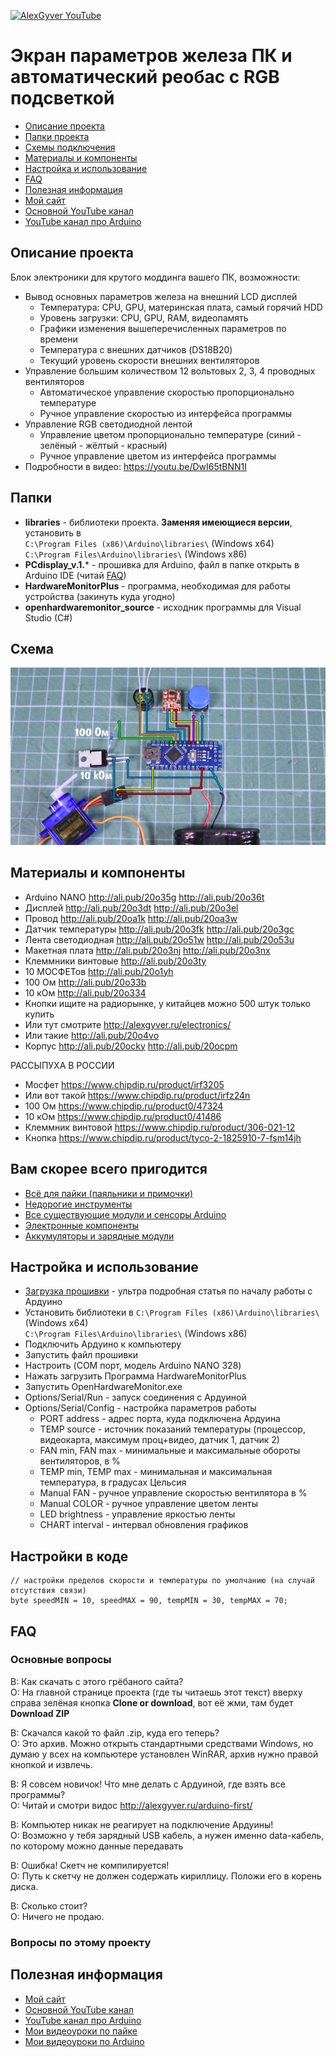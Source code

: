[![AlexGyver YouTube](http://alexgyver.ru/git_banner.jpg)](https://www.youtube.com/channel/UCgtAOyEQdAyjvm9ATCi_Aig?sub_confirmation=1)
# Экран параметров железа ПК и автоматический реобас с RGB подсветкой
* [Описание проекта](#chapter-0)
* [Папки проекта](#chapter-1)
* [Схемы подключения](#chapter-2)
* [Материалы и компоненты](#chapter-3)
* [Настройка и использование](#chapter-4)
* [FAQ](#chapter-5)
* [Полезная информация](#chapter-6)
* [Мой сайт](http://alexgyver.ru/)
* [Основной YouTube канал](https://www.youtube.com/channel/UCgtAOyEQdAyjvm9ATCi_Aig?sub_confirmation=1)
* [YouTube канал про Arduino](https://www.youtube.com/channel/UC4axiS76D784-ofoTdo5zOA?sub_confirmation=1)

<a id="chapter-0"></a>
## Описание проекта
Блок электроники для крутого моддинга вашего ПК, возможности:
- Вывод основных параметров железа на внешний LCD дисплей
  - Температура: CPU, GPU, материнская плата, самый горячий HDD
  - Уровень загрузки: CPU, GPU, RAM, видеопамять
  - Графики изменения вышеперечисленных параметров по времени
  - Температура с внешних датчиков (DS18B20)
  - Текущий уровень скорости внешних вентиляторов
- Управление большим количеством 12 вольтовых 2, 3, 4 проводных вентиляторов
  - Автоматическое управление скоростью пропорционально температуре
  - Ручное управление скоростью из интерфейса программы
- Управление RGB светодиодной лентой
  - Управление цветом пропорционально температуре (синий - зелёный - жёлтый - красный)
  - Ручное управление цветом из интерфейса программы
- Подробности в видео: https://youtu.be/DwI65tBNN1I

<a id="chapter-1"></a>
## Папки
- **libraries** - библиотеки проекта. **Заменяя имеющиеся версии**, установить в  
`C:\Program Files (x86)\Arduino\libraries\` (Windows x64)  
`C:\Program Files\Arduino\libraries\` (Windows x86)
- **PCdisplay_v.1.*** - прошивка для Arduino, файл в папке открыть в Arduino IDE (читай [FAQ](#chapter-5))
- **HardwareMonitorPlus** - программа, необходимая для работы устройства (закинуть куда угодно)
- **openhardwaremonitor_source** - исходник программы для Visual Studio (C#)

<a id="chapter-2"></a>
## Схема
![СХЕМА](https://github.com/AlexGyver/SecretKnockLock/blob/master/scheme.jpg)

<a id="chapter-3"></a>
## Материалы и компоненты
* Arduino NANO http://ali.pub/20o35g  http://ali.pub/20o36t
* Дисплей http://ali.pub/20o3dt  http://ali.pub/20o3el
* Провод http://ali.pub/20oa1k  http://ali.pub/20oa3w
* Датчик температуры http://ali.pub/20o3fk  http://ali.pub/20o3gc
* Лента светодиодная http://ali.pub/20o51w  http://ali.pub/20o53u
* Макетная плата http://ali.pub/20o3nj  http://ali.pub/20o3nx
* Клеммники винтовые http://ali.pub/20o3ty
* 10 МОСФЕТов http://ali.pub/20o1yh
* 100 Ом http://ali.pub/20o33b
* 10 кОм http://ali.pub/20o334
* Кнопки ищите на радиорынке, у китайцев можно 500 штук только купить
* Или тут смотрите http://alexgyver.ru/electronics/
* Или такие http://ali.pub/20o4vo
* Корпус http://ali.pub/20ocky  http://ali.pub/20ocpm

РАССЫПУХА В РОССИИ
* Мосфет https://www.chipdip.ru/product/irf3205
* Или вот такой https://www.chipdip.ru/product/irfz24n
* 100 Ом https://www.chipdip.ru/product0/47324
* 10 кОм https://www.chipdip.ru/product0/41486
* Клеммник винтовой https://www.chipdip.ru/product/306-021-12
* Кнопка https://www.chipdip.ru/product/tyco-2-1825910-7-fsm14jh

## Вам скорее всего пригодится
* [Всё для пайки (паяльники и примочки)](http://alexgyver.ru/all-for-soldering/)
* [Недорогие инструменты](http://alexgyver.ru/my_instruments/)
* [Все существующие модули и сенсоры Arduino](http://alexgyver.ru/arduino_shop/)
* [Электронные компоненты](http://alexgyver.ru/electronics/)
* [Аккумуляторы и зарядные модули](http://alexgyver.ru/18650/)

<a id="chapter-4"></a>
## Настройка и использование
* [Загрузка прошивки](http://alexgyver.ru/arduino-first/) - ультра подробная статья по началу работы с Ардуино
* Установить библиотеки в
`C:\Program Files (x86)\Arduino\libraries\` (Windows x64)  
`C:\Program Files\Arduino\libraries\` (Windows x86)
* Подключить Ардуино к компьютеру
* Запустить файл прошивки
* Настроить (COM порт, модель Arduino NANO 328)
* Нажать загрузить
Программа HardwareMonitorPlus
* Запустить OpenHardwareMonitor.exe
* Options/Serial/Run - запуск соединения с Ардуиной
* Options/Serial/Config - настройка параметров работы
  - PORT address - адрес порта, куда подключена Ардуина
  - TEMP source - источник показаний температуры (процессор, видеокарта, максимум проц+видео, датчик 1, датчик 2)
  - FAN min, FAN max - минимальные и максимальные обороты вентиляторов, в %
  - TEMP min, TEMP max - минимальная и максимальная температура, в градусах Цельсия
  - Manual FAN - ручное управление скоростью вентилятора в %
  - Manual COLOR - ручное управление цветом ленты
  - LED brightness - управление яркостью ленты
  - CHART interval - интервал обновления графиков

## Настройки в коде
    // настройки пределов скорости и температуры по умолчанию (на случай отсутствия связи)
    byte speedMIN = 10, speedMAX = 90, tempMIN = 30, tempMAX = 70;

<a id="chapter-5"></a>
## FAQ
### Основные вопросы
В: Как скачать с этого грёбаного сайта?  
О: На главной странице проекта (где ты читаешь этот текст) вверху справа зелёная кнопка **Clone or download**, вот её жми, там будет **Download ZIP**

В: Скачался какой то файл .zip, куда его теперь?  
О: Это архив. Можно открыть стандартными средствами Windows, но думаю у всех на компьютере установлен WinRAR, архив нужно правой кнопкой и извлечь.

В: Я совсем новичок! Что мне делать с Ардуиной, где взять все программы?  
О: Читай и смотри видос http://alexgyver.ru/arduino-first/

В: Компьютер никак не реагирует на подключение Ардуины!  
О: Возможно у тебя зарядный USB кабель, а нужен именно data-кабель, по которому можно данные передавать

В: Ошибка! Скетч не компилируется!  
О: Путь к скетчу не должен содержать кириллицу. Положи его в корень диска.

В: Сколько стоит?  
О: Ничего не продаю.

### Вопросы по этому проекту

<a id="chapter-6"></a>
## Полезная информация
* [Мой сайт](http://alexgyver.ru/)
* [Основной YouTube канал](https://www.youtube.com/channel/UCgtAOyEQdAyjvm9ATCi_Aig?sub_confirmation=1)
* [YouTube канал про Arduino](https://www.youtube.com/channel/UC4axiS76D784-ofoTdo5zOA?sub_confirmation=1)
* [Мои видеоуроки по пайке](https://www.youtube.com/playlist?list=PLOT_HeyBraBuMIwfSYu7kCKXxQGsUKcqR)
* [Мои видеоуроки по Arduino](http://alexgyver.ru/arduino_lessons/)